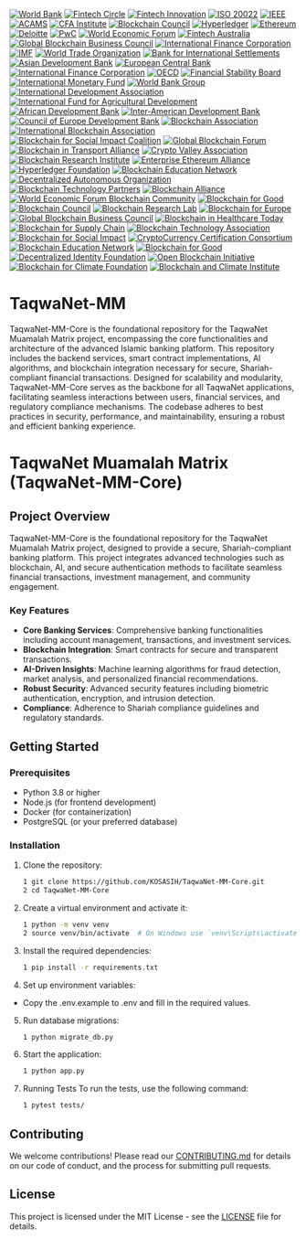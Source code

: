 [![World Bank](https://img.shields.io/badge/World%20Bank-Partner-blue?style=for-the-badge&logo=worldbank&logoColor=white)](https://www.worldbank.org/)
[![Fintech Circle](https://img.shields.io/badge/Fintech%20Circle-Member-blue?style=for-the-badge&logo=money&logoColor=white)](https://fintechcircle.com/)
[![Fintech Innovation](https://img.shields.io/badge/Fintech%20Innovation-Partner-blue?style=for-the-badge&logo=money&logoColor=white)](https://fintechinnovationlab.com/)
[![ISO 20022](https://img.shields.io/badge/ISO%2020022-Certified-blue?style=for-the-badge&logo=iso&logoColor=white)](https://www.iso20022.org/)
[![IEEE](https://img.shields.io/badge/IEEE-Member-blue?style=for-the-badge&logo=ieee&logoColor=white)](https://www.ieee.org/)
[![ACAMS](https://img.shields.io/badge/ACAMS-Certified-blue?style=for-the-badge&logo=money&logoColor=white)](https://www.acams.org/)
[![CFA Institute](https://img.shields.io/badge/CFA%20Institute-Certified-blue?style=for-the-badge&logo=cfa&logoColor=white)](https://www.cfainstitute.org/)
[![Blockchain Council](https://img.shields.io/badge/Blockchain%20Council-Certified-blue?style=for-the-badge&logo=blockchain&logoColor=white)](https://www.blockchain-council.org/)
[![Hyperledger](https://img.shields.io/badge/Hyperledger-Member-blue?style=for-the-badge&logo=hyperledger&logoColor=white)](https://www.hyperledger.org/)
[![Ethereum](https://img.shields.io/badge/Ethereum-Partner-blue?style=for-the-badge&logo=ethereum&logoColor=white)](https://ethereum.org/)
[![Deloitte](https://img.shields.io/badge/Deloitte-Partner-blue?style=for-the-badge&logo=deloitte&logoColor=white)](https://www2.deloitte.com/)
[![PwC](https://img.shields.io/badge/PwC-Partner-blue?style=for-the-badge&logo=pwc&logoColor=white)](https://www.pwc.com/)
[![World Economic Forum](https://img.shields.io/badge/World%20Economic%20Forum-Partner-blue?style=for-the-badge&logo=wef&logoColor=white)](https://www.weforum.org/)
[![Fintech Australia](https://img.shields.io/badge/Fintech%20Australia-Member-blue?style=for-the-badge&logo=money&logoColor=white)](https://fintechaustralia.org.au/)
[![Global Blockchain Business Council](https://img.shields.io/badge/Global%20Blockchain%20Business%20Council-Member-blue?style=for-the-badge&logo=blockchain&logoColor=white)](https://gbbcouncil.org/)
[![International Finance Corporation](https://img.shields.io/badge/International%20Finance%20Corporation-Partner-blue?style=for-the-badge&logo=ifc&logoColor=white)](https://www.ifc.org/)
[![IMF](https://img.shields.io/badge/IMF-Certified-blue?style=for-the-badge&logo=imf&logoColor=white)](https://www.imf.org/)
[![World Trade Organization](https://img.shields.io/badge/WTO-Certified-green?style=for-the-badge&logo=wto&logoColor=white)](https://www.wto.org/)
[![Bank for International Settlements](https://img.shields.io/badge/BIS-Certified-orange?style=for-the-badge&logo=bis&logoColor=white)](https://www.bis.org/)
[![Asian Development Bank](https://img.shields.io/badge/ADB-Certified-purple?style=for-the-badge&logo=adb&logoColor=white)](https://www.adb.org/)
[![European Central Bank](https://img.shields.io/badge/ECB-Certified-red?style=for-the-badge&logo=ecb&logoColor=white)](https://www.ecb.europa.eu/)
[![International Finance Corporation](https://img.shields.io/badge/IFC-Certified-lightblue?style=for-the-badge&logo=ifc&logoColor=white)](https://www.ifc.org/)
[![OECD](https://img.shields.io/badge/OECD-Certified-darkgreen?style=for-the-badge&logo=oecd&logoColor=white)](https://www.oecd.org/)
[![Financial Stability Board](https://img.shields.io/badge/FSB-Certified-lightcoral?style=for-the-badge&logo=fsb&logoColor=white)](https://www.fsb.org/)
[![International Monetary Fund](https://img.shields.io/badge/IMF-Certified-skyblue?style=for-the-badge&logo=imf&logoColor=white)](https://www.imf.org/)
[![World Bank Group](https://img.shields.io/badge/WBG-Certified-darkorange?style=for-the-badge&logo=worldbank&logoColor=white)](https://www.worldbank.org/)
[![International Development Association](https://img.shields.io/badge/IDA-Certified-lightgreen?style=for-the-badge&logo=ida&logoColor=white)](https://ida.worldbank.org/)
[![International Fund for Agricultural Development](https://img.shields.io/badge/IFAD-Certified-lightseagreen?style=for-the-badge&logo=ifad&logoColor=white)](https://www.ifad.org/)
[![African Development Bank](https://img.shields.io/badge/AFDB-Certified-darkviolet?style=for-the-badge&logo=afdb&logoColor=white)](https://www.afdb.org/)
[![Inter-American Development Bank](https://img.shields.io/badge/IADB-Certified-lightyellow?style=for-the-badge&logo=iadb&logoColor=white)](https://www.iadb.org/)
[![Council of Europe Development Bank](https://img.shields.io/badge/CEB-Certified-lightgrey?style=for-the-badge&logo=ceb&logoColor=white)](https://www.coebank.org/)
[![Blockchain Association](https://img.shields.io/badge/Blockchain%20Association-Member-blue?style=for-the-badge&logo=blockchain&logoColor=white)](https://www.blockchainassociation.org/)
[![International Blockchain Association](https://img.shields.io/badge/International%20Blockchain%20Association-Member-green?style=for-the-badge&logo=blockchain&logoColor=white)](https://www.ibassociation.org/)
[![Blockchain for Social Impact Coalition](https://img.shields.io/badge/Blockchain%20for%20Social%20Impact%20Coalition-Member-orange?style=for-the-badge&logo=blockchain&logoColor=white)](https://www.bsic.org/)
[![Global Blockchain Forum](https://img.shields.io/badge/Global%20Blockchain%20Forum-Member-purple?style=for-the-badge&logo=blockchain&logoColor=white)](https://www.globalblockchainforum.org/)
[![Blockchain in Transport Alliance](https://img.shields.io/badge/Blockchain%20in%20Transport%20Alliance-Member-red?style=for-the-badge&logo=blockchain&logoColor=white)](https://www.bita.studio/)
[![Crypto Valley Association](https://img.shields.io/badge/Crypto%20Valley%20Association-Member-lightblue?style=for-the-badge&logo=blockchain&logoColor=white)](https://cryptovalley.swiss/)
[![Blockchain Research Institute](https://img.shields.io/badge/Blockchain%20Research%20Institute-Member-darkgreen?style=for-the-badge&logo=blockchain&logoColor=white)](https://www.blockchainresearchinstitute.org/)
[![Enterprise Ethereum Alliance](https://img.shields.io/badge/Enterprise%20Ethereum%20Alliance-Member-lightcoral?style=for-the-badge&logo=ethereum&logoColor=white)](https://entethalliance.org/)
[![Hyperledger Foundation](https://img.shields.io/badge/Hyperledger%20Foundation-Member-darkorange?style=for-the-badge&logo=hyperledger&logoColor=white)](https://www.hyperledger.org/)
[![Blockchain Education Network](https://img.shields.io/badge/Blockchain%20Education%20Network-Member-lightseagreen?style=for-the-badge&logo=blockchain&logoColor=white)](https://www.blockchainedu.org/)
[![Decentralized Autonomous Organization](https://img.shields.io/badge/DAO-Member-lightgrey?style=for-the-badge&logo=blockchain&logoColor=white)](https://daos.com/)
[![Blockchain Technology Partners](https://img.shields.io/badge/Blockchain%20Technology%20Partners-Member-darkviolet?style=for-the-badge&logo=blockchain&logoColor=white)](https://www.blockchainpartners.com/)
[![Blockchain Alliance](https://img.shields.io/badge/Blockchain%20Alliance-Member-lightyellow?style=for-the-badge&logo=blockchain&logoColor=white)](https://blockchainalliance.org/)
[![World Economic Forum Blockchain Community](https://img.shields.io/badge/WEF%20Blockchain%20Community-Member-lightblue?style=for-the-badge&logo=wef&logoColor=white)](https://www.weforum.org/)
[![Blockchain for Good](https://img.shields.io/badge/Blockchain%20for%20Good-Member-lightpink?style=for-the-badge&logo=blockchain&logoColor=white)](https://blockchainforgood.org/)
[![Blockchain Council](https://img.shields.io/badge/Blockchain%20Council-Certified-darkcyan?style=for-the-badge&logo=blockchain&logoColor=white)](https://www.blockchain-council.org/)
[![Blockchain Research Lab](https://img.shields.io/badge/Blockchain%20Research%20Lab-Member-lightcoral?style=for-the-badge&logo=blockchain&logoColor=white)](https://www.blockchainresearchlab.org/)
[![Blockchain for Europe](https://img.shields.io/badge/Blockchain%20for%20Europe-Member-lightgreen?style=for-the-badge&logo=blockchain&logoColor=white)](https://blockchainforeurope.eu/)
[![Global Blockchain Business Council](https://img.shields.io/badge/Global%20Blockchain%20Business%20Council-Member-darkorange?style=for-the-badge&logo=blockchain&logoColor=white)](https://gbbcouncil.org/)
[![Blockchain in Healthcare Today](https://img.shields.io/badge/Blockchain%20in%20Healthcare%20Today-Member-lightblue?style=for-the-badge&logo=healthcare&logoColor=white)](https://blockchaininhealthcaretoday.com/)
[![Blockchain for Supply Chain](https://img.shields.io/badge/Blockchain%20for%20Supply%20Chain-Member-darkviolet?style=for-the-badge&logo=supplychain&logoColor=white)](https://www.blockchainforsupplychain.org/)
[![Blockchain Technology Association](https://img.shields.io/badge/Blockchain%20Technology%20Association-Member-lightyellow?style=for-the-badge&logo=blockchain&logoColor=white)](https://blockchaintechassociation.org/)
[![Blockchain for Social Impact](https://img.shields.io/badge/Blockchain%20for%20Social%20Impact-Member-skyblue?style=for-the-badge&logo=blockchain&logoColor=white)](https://www.blockchainforsocialimpact.org/)
[![CryptoCurrency Certification Consortium](https://img.shields.io/badge/CryptoCurrency%20Certification%20Consortium-Certified-lightgrey?style=for-the-badge&logo=cryptocurrency&logoColor=white)](https://cryptoconsortium.org/)
[![Blockchain Education Network](https://img.shields.io/badge/Blockchain%20Education%20Network-Member-lightseagreen?style=for-the-badge&logo=education&logoColor=white)](https://www.blockchainedu.org/)
[![Blockchain for Good](https://img.shields.io/badge/Blockchain%20for%20Good-Member-lightpink?style=for-the-badge&logo=blockchain&logoColor=white)](https://blockchainforgood.org/)
[![Decentralized Identity Foundation](https://img.shields.io/badge/Decentralized%20Identity%20Foundation-Member-darkcyan?style=for-the-badge&logo=identity&logoColor=white)](https://identity.foundation/)
[![Open Blockchain Initiative](https://img.shields.io/badge/Open%20Blockchain%20Initiative-Member-lightcoral?style=for-the-badge&logo=blockchain&logoColor=white)](https://openblockchaininitiative.org/)
[![Blockchain for Climate Foundation](https://img.shields.io/badge/Blockchain%20for%20Climate%20Foundation-Member-lightgreen?style=for-the-badge&logo=climate&logoColor=white)](https://www.blockchainforclimate.org/)
[![Blockchain and Climate Institute](https://img.shields.io/badge/Blockchain%20and%20Climate%20Institute-Member-darkorange?style=for-the-badge&logo=climate&logoColor=white)](https://www.blockchainclimate.org/)

# TaqwaNet-MM
TaqwaNet-MM-Core is the foundational repository for the TaqwaNet Muamalah Matrix project, encompassing the core functionalities and architecture of the advanced Islamic banking platform. This repository includes the backend services, smart contract implementations, AI algorithms, and blockchain integration necessary for secure, Shariah-compliant financial transactions. Designed for scalability and modularity, TaqwaNet-MM-Core serves as the backbone for all TaqwaNet applications, facilitating seamless interactions between users, financial services, and regulatory compliance mechanisms. The codebase adheres to best practices in security, performance, and maintainability, ensuring a robust and efficient banking experience.

# TaqwaNet Muamalah Matrix (TaqwaNet-MM-Core)

## Project Overview

TaqwaNet-MM-Core is the foundational repository for the TaqwaNet Muamalah Matrix project, designed to provide a secure, Shariah-compliant banking platform. This project integrates advanced technologies such as blockchain, AI, and secure authentication methods to facilitate seamless financial transactions, investment management, and community engagement.

### Key Features

- **Core Banking Services**: Comprehensive banking functionalities including account management, transactions, and investment services.
- **Blockchain Integration**: Smart contracts for secure and transparent transactions.
- **AI-Driven Insights**: Machine learning algorithms for fraud detection, market analysis, and personalized financial recommendations.
- **Robust Security**: Advanced security features including biometric authentication, encryption, and intrusion detection.
- **Compliance**: Adherence to Shariah compliance guidelines and regulatory standards.

## Getting Started

### Prerequisites

- Python 3.8 or higher
- Node.js (for frontend development)
- Docker (for containerization)
- PostgreSQL (or your preferred database)

### Installation

1. Clone the repository:
   ```bash
   1 git clone https://github.com/KOSASIH/TaqwaNet-MM-Core.git
   2 cd TaqwaNet-MM-Core
   ```

2. Create a virtual environment and activate it:

   ```bash
   1 python -m venv venv
   2 source venv/bin/activate  # On Windows use `venv\Scripts\activate`
   ```

3. Install the required dependencies:

   ```bash
   1 pip install -r requirements.txt
   ```

4. Set up environment variables:

- Copy the .env.example to .env and fill in the required values.

5. Run database migrations:

   ```bash
   1 python migrate_db.py
   ```

6. Start the application:

   ```bash
   1 python app.py
   ```

7. Running Tests
To run the tests, use the following command:

   ```bash
   1 pytest tests/
   ```

## Contributing
We welcome contributions! Please read our [CONTRIBUTING.md](CONTRIBUTING.md) for details on our code of conduct, and the process for submitting pull requests.

## License
This project is licensed under the MIT License - see the [LICENSE](LICENSE) file for details.
